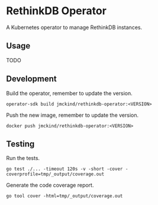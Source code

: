 # RethinkDB Operator

A Kubernetes operator to manage RethinkDB instances.

## Usage

TODO

## Development

Build the operator, remember to update the version.

```
operator-sdk build jmckind/rethinkdb-operator:<VERSION>
```

Push the new image, remember to update the version.

```
docker push jmckind/rethinkdb-operator:<VERSION>
```

## Testing

Run the tests.

```
go test ./... -timeout 120s -v -short -cover -coverprofile=tmp/_output/coverage.out
```

Generate the code coverage report.

```
go tool cover -html=tmp/_output/coverage.out
```
